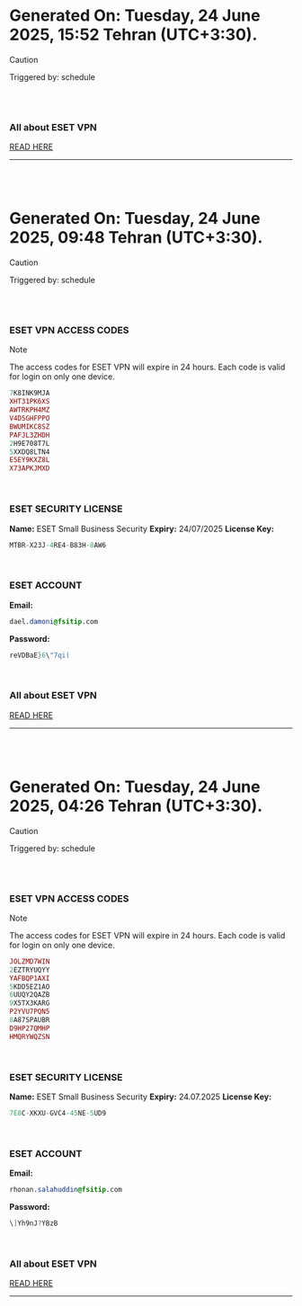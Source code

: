 # Generated On: Tuesday, 24 June 2025, 15:52 Tehran (UTC+3:30).

> [!CAUTION]
> Triggered by: schedule

<br><br>

### All about ESET VPN

[READ HERE](https://t.me/F_NiREvil/2113)

---

<br><br>

# Generated On: Tuesday, 24 June 2025, 09:48 Tehran (UTC+3:30).

> [!CAUTION]
> Triggered by: schedule

<br><br>

### ESET VPN ACCESS CODES

> [!NOTE]
> The access codes for ESET VPN will expire in 24 hours.
> Each code is valid for login on only one device.

```ruby
7K8INK9MJA
XHT31PK6XS
AWTRKPH4MZ
V4D5GHFPPO
BWUMIKC8SZ
PAFJL3ZHDH
2H9E708T7L
5XXDQ8LTN4
E5EY9KXZ8L
X73APKJMXD
```

<br>

### ESET SECURITY LICENSE

**Name:** ESET Small Business Security
**Expiry:** 24/07/2025
**License Key:**

```POV-Ray SDL
MTBR-X23J-4RE4-B83H-8AW6
```

<br>

### ESET ACCOUNT

**Email:**

```CSS
dael.damoni@fsitip.com
```

**Password:**

```POV-Ray SDL
reVDBaE}6\"7qi(
```

<br>

### All about ESET VPN

[READ HERE](https://t.me/F_NiREvil/2113)

---

<br><br>

# Generated On: Tuesday, 24 June 2025, 04:26 Tehran (UTC+3:30).

> [!CAUTION]
> Triggered by: schedule

<br><br>

### ESET VPN ACCESS CODES

> [!NOTE]
> The access codes for ESET VPN will expire in 24 hours.
> Each code is valid for login on only one device.

```ruby
JOLZMD7WIN
2EZTRYUQYY
YAFBQP1AXI
5KDD5EZ1AO
6UUQY2QAZB
9X5TX3KARG
P2YVU7PQN5
8A87SPAUBR
D9HP27QMHP
HMQRYWQZSN
```

<br>

### ESET SECURITY LICENSE

**Name:** ESET Small Business Security
**Expiry:** 24.07.2025
**License Key:**

```POV-Ray SDL
7E8C-XKXU-GVC4-45NE-5UD9
```

<br>

### ESET ACCOUNT

**Email:**

```CSS
rhonan.salahuddin@fsitip.com
```

**Password:**

```POV-Ray SDL
\]Yh9nJ?YBzB
```

<br>

### All about ESET VPN

[READ HERE](https://t.me/F_NiREvil/2113)

---

<br><br>

